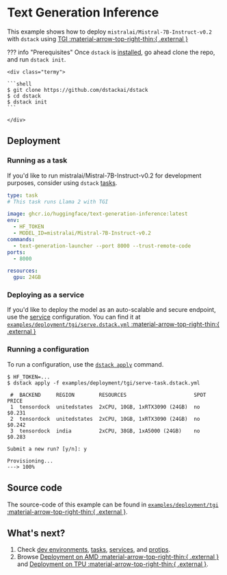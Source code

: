 # Text Generation Inference

This example shows how to deploy `mistralai/Mistral-7B-Instruct-v0.2` with `dstack` using [TGI :material-arrow-top-right-thin:{ .external }](https://huggingface.co/docs/text-generation-inference/en/index)

??? info "Prerequisites"
    Once `dstack` is [installed](https://dstack.ai/docs/installation), go ahead clone the repo, and run `dstack init`.

    <div class="termy">
 
    ```shell
    $ git clone https://github.com/dstackai/dstack
    $ cd dstack
    $ dstack init
    ```
 
    </div>

## Deployment

### Running as a task
If you'd like to run mistralai/Mistral-7B-Instruct-v0.2 for development purposes, consider using `dstack` [tasks](https://dstack.ai/docs/tasks/).
<div editor-title="examples/deployment/tgi/serve-task.dstack.yml">

```yaml
type: task
# This task runs Llama 2 with TGI

image: ghcr.io/huggingface/text-generation-inference:latest
env:
  - HF_TOKEN
  - MODEL_ID=mistralai/Mistral-7B-Instruct-v0.2
commands:
  - text-generation-launcher --port 8000 --trust-remote-code
ports:
  - 8000

resources:
  gpu: 24GB
```
</div>

### Deploying as a service

If you'd like to deploy the model as an auto-scalable and secure endpoint,
use the [service](https://dstack.ai/docs/services) configuration. You can find it at [`examples/deployment/tgi/serve.dstack.yml` :material-arrow-top-right-thin:{ .external }](https://github.com/dstackai/dstack/blob/master/examples/deployment/tgi/serve.dstack.yml)

### Running a configuration

To run a configuration, use the [`dstack apply`](https://dstack.ai/docs/reference/cli/index.md#dstack-apply) command. 

<div class="termy">

```shell
$ HF_TOKEN=...
$ dstack apply -f examples/deployment/tgi/serve-task.dstack.yml

 #  BACKEND     REGION        RESOURCES                      SPOT  PRICE    
 1  tensordock  unitedstates  2xCPU, 10GB, 1xRTX3090 (24GB)  no    $0.231   
 2  tensordock  unitedstates  2xCPU, 10GB, 1xRTX3090 (24GB)  no    $0.242   
 3  tensordock  india         2xCPU, 38GB, 1xA5000 (24GB)    no    $0.283  

Submit a new run? [y/n]: y

Provisioning...
---> 100%
```
</div>

## Source code

The source-code of this example can be found in 
[`examples/deployment/tgi` :material-arrow-top-right-thin:{ .external }](https://github.com/dstackai/dstack/blob/master/examples/deployment/tgi).

## What's next?

1. Check [dev environments](https://dstack.ai/docs/dev-environments), [tasks](https://dstack.ai/docs/tasks), 
   [services](https://dstack.ai/docs/services), and [protips](https://dstack.ai/docs/protips).
2. Browse [Deployment on AMD :material-arrow-top-right-thin:{ .external }](https://dstack.ai/examples/accelerators/amd/) and
   [Deployment on TPU :material-arrow-top-right-thin:{ .external }](https://dstack.ai/examples/accelerators/tpu/).